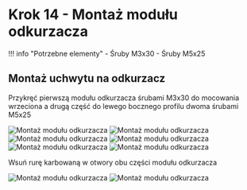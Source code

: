 # Krok 14 - Montaż modułu odkurzacza

!!! info "Potrzebne elementy"
    - Śruby M3x30
    - Śruby M5x25

## Montaż uchwytu na odkurzacz
Przykręć pierwszą modułu odkurzacza śrubami M3x30 do mocowania wrzeciona a drugą część do lewego bocznego profilu dwoma śrubami M5x25

![Montaż modułu odkurzacza](/MkDocsTest/resources/step14.1.webp)
![Montaż modułu odkurzacza](/MkDocsTest/resources/step14.2.webp)
![Montaż modułu odkurzacza](/MkDocsTest/resources/step14.3.webp)
![Montaż modułu odkurzacza](/MkDocsTest/resources/step14.4.webp)
![Montaż modułu odkurzacza](/MkDocsTest/resources/step14.5.webp)
![Montaż modułu odkurzacza](/MkDocsTest/resources/step14.6.webp)

Wsuń rurę karbowaną w otwory obu części modułu odkurzacza

![Montaż modułu odkurzacza](/MkDocsTest/resources/step14.7.webp)
![Montaż modułu odkurzacza](/MkDocsTest/resources/step14.8.webp)